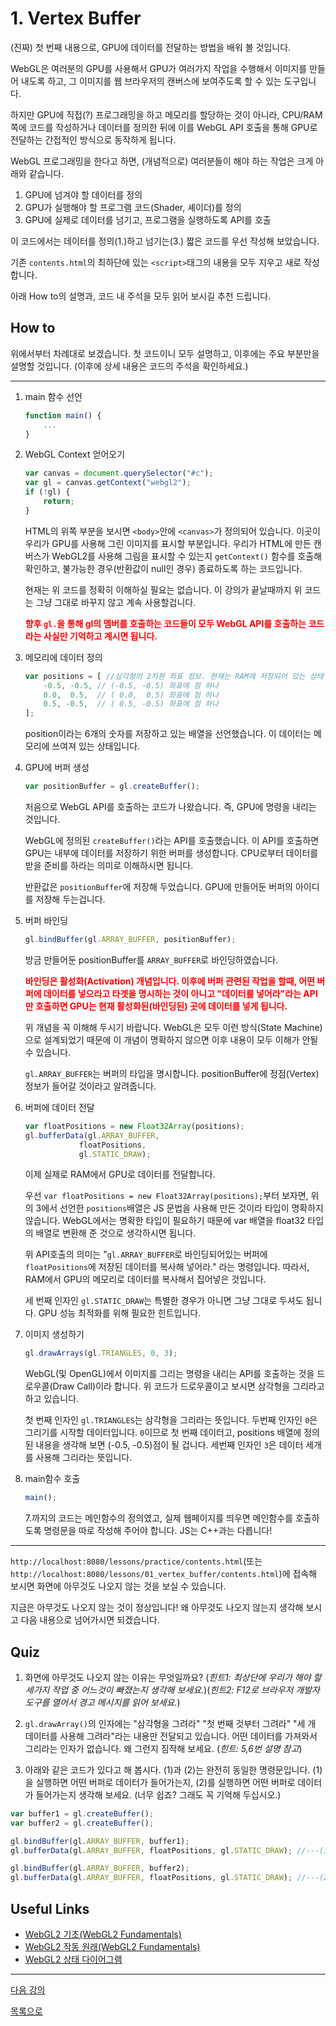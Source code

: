 # 1. Vertex Buffer

(진짜) 첫 번째 내용으로, GPU에 데이터를 전달하는 방법을 배워 볼 것입니다.

WebGL은 여러분의 GPU를 사용해서 GPU가 여러가지 작업을 수행해서 이미지를 만들어 내도록 하고, 그 이미지를 웹 브라우저의 캔버스에 보여주도록 할 수 있는 도구입니다.

하지만 GPU에 직접(?) 프로그래밍을 하고 메모리를 할당하는 것이 아니라, CPU/RAM 쪽에 코드를 작성하거나 데이터를 정의한 뒤에 이를 WebGL API 호출을 통해 GPU로 전달하는 간접적인 방식으로 동작하게 됩니다.

WebGL 프로그래밍을 한다고 하면, (개념적으로) 여러분들이 해야 하는 작업은 크게 아래와 같습니다.

1. GPU에 넘겨야 할 데이터를 정의
2. GPU가 실행해야 할 프로그램 코드(Shader, 셰이더)를 정의
3. GPU에 실제로 데이터를 넘기고, 프로그램을 실행하도록 API를 호출

이 코드에서는 데이터를 정의(1.)하고 넘기는(3.) 짧은 코드를 우선 작성해 보았습니다.

기존 `contents.html`의 최하단에 있는 `<script>`태그의 내용을 모두 지우고 새로 작성합니다.

아래 How to의 설명과, 코드 내 주석을 모두 읽어 보시길 추천 드립니다.

## How to

위에서부터 차례대로 보겠습니다. 첫 코드이니 모두 설명하고, 이후에는 주요 부분만을 설명할 것입니다. (이후에 상세 내용은 코드의 주석을 확인하세요.)

---
1. main 함수 선언

    ```js
    function main() {
        ...
    }
    ```

2. WebGL Context 얻어오기

    ```js
    var canvas = document.querySelector("#c");
    var gl = canvas.getContext("webgl2");
    if (!gl) {
        return;
    }
    ```

    HTML의 위쪽 부분을 보시면 `<body>`안에 `<canvas>`가 정의되어 있습니다. 이곳이 우리가 GPU를 사용해 그린 이미지를 표시할 부분입니다. 우리가 HTML에 만든 캔버스가 WebGL2를 사용해 그림을 표시할 수 있는지 `getContext()` 함수를 호출해 확인하고, 불가능한 경우(반환값이 null인 경우) 종료하도록 하는 코드입니다.

    현재는 위 코드를 정확히 이해하실 필요는 없습니다. 이 강의가 끝날때까지 위 코드는 그냥 그대로 바꾸지 않고 계속 사용할겁니다. 
    
    <span style="color:red">**향후 `gl.`을 통해 gl의 멤버를 호출하는 코드들이 모두 WebGL API를 호출하는 코드라는 사실만 기억하고 계시면 됩니다.**</span>

3. 메모리에 데이터 정의

    ```js
    var positions = [ //삼각형의 2차원 좌표 정보. 현재는 RAM에 저장되어 있는 상태
        -0.5, -0.5, // (-0.5, -0.5) 좌표에 점 하나
        0.0,  0.5,  // ( 0.0,  0.5) 좌표에 점 하나
        0.5, -0.5,  // ( 0.5, -0.5) 좌표에 점 하나
    ];
    ```

    position이라는 6개의 숫자를 저장하고 있는 배열을 선언했습니다. 이 데이터는 메모리에 쓰여져 있는 상태입니다.

4. GPU에 버퍼 생성

    ```js
    var positionBuffer = gl.createBuffer(); 
    ```

    처음으로 WebGL API를 호출하는 코드가 나왔습니다. 즉, GPU에 명령을 내리는 것입니다.
    
    WebGL에 정의된 `createBuffer()`라는 API를 호출했습니다. 이 API를 호출하면 GPU는 내부에 데이터를 저장하기 위한 버퍼를 생성합니다. CPU로부터 데이터를 받을 준비를 하라는 의미로 이해하시면 됩니다.
    
    반환값은 `positionBuffer`에 저장해 두었습니다. GPU에 만들어둔 버퍼의 아이디를 저장해 두는겁니다.

5. 버퍼 바인딩

    ```js
    gl.bindBuffer(gl.ARRAY_BUFFER, positionBuffer); 
    ```

    방금 만들어둔 positionBuffer를 `ARRAY_BUFFER`로 바인딩하였습니다. 

    <span style="color:red">**바인딩은 활성화(Activation) 개념입니다. 이후에 버퍼 관련된 작업을 할때, 어떤 버퍼에 데이터를 넣으라고 타겟을 명시하는 것이 아니고 "데이터를 넣어라"라는 API만 호출하면 GPU는 현재 활성화된(바인딩된) 곳에 데이터를 넣게 됩니다.**</span>

    위 개념을 꼭 이해해 두시기 바랍니다. WebGL은 모두 이런 방식(State Machine)으로 설계되었기 때문에 이 개념이 명확하지 않으면 이후 내용이 모두 이해가 안될 수 있습니다.

    `gl.ARRAY_BUFFER`는 버퍼의 타입을 명시합니다. positionBuffer에 정점(Vertex) 정보가 들어갈 것이라고 알려줍니다.

6. 버퍼에 데이터 전달

    ```js
    var floatPositions = new Float32Array(positions);
    gl.bufferData(gl.ARRAY_BUFFER, 
				floatPositions,
				gl.STATIC_DRAW);
    ```

    이제 실제로 RAM에서 GPU로 데이터를 전달합니다.

    우선 `var floatPositions = new Float32Array(positions);`부터 보자면, 위의 3에서 선언한 `positions`배열은 JS 문법을 사용해 만든 것이라 타입이 명확하지 않습니다. WebGL에서는 명확한 타입이 필요하기 때문에 var 배열을 float32 타입의 배열로 변환해 준 것으로 생각하시면 됩니다.

    위 API호출의 의미는 "`gl.ARRAY_BUFFER`로 바인딩되어있는 버퍼에 `floatPositions`에 저장된 데이터를 복사해 넣어라." 라는 명령입니다. 따라서, RAM에서 GPU의 메모리로 데이터를 복사해서 집어넣은 것입니다.

    세 번째 인자인 `gl.STATIC_DRAW`는 특별한 경우가 아니면 그냥 그대로 두셔도 됩니다. GPU 성능 최적화를 위해 필요한 힌트입니다.

7. 이미지 생성하기

    ```js
    gl.drawArrays(gl.TRIANGLES, 0, 3);
    ```

    WebGL(및 OpenGL)에서 이미지를 그리는 명령을 내리는 API를 호출하는 것을 드로우콜(Draw Call)이라 합니다. 위 코드가 드로우콜이고 보시면 삼각형을 그리라고 하고 있습니다.

    첫 번째 인자인 `gl.TRIANGLES`는 삼각형을 그리라는 뜻입니다. 두번째 인자인 `0`은 그리기를 시작할 데이터입니다. `0`이므로 첫 번째 데이터고, positions 배열에 정의된 내용을 생각해 보면 (-0.5, -0.5)점이 될 겁니다. 세번째 인자인 `3`은 데이터 세개를 사용해 그리라는 뜻입니다.

8. main함수 호출

    ```js
    main();
    ```
    
    7.까지의 코드는 메인함수의 정의였고, 실제 웹페이지를 띄우면 메인함수를 호출하도록 명령문을 따로 작성해 주어야 합니다. JS는 C++과는 다릅니다!

---
`http://localhost:8080/lessons/practice/contents.html`(또는 `http://localhost:8080/lessons/01_vertex_buffer/contents.html`)에 접속해 보시면 화면에 아무것도 나오지 않는 것을 보실 수 있습니다. 

지금은 아무것도 나오지 않는 것이 정상입니다! 왜 아무것도 나오지 않는지 생각해 보시고 다음 내용으로 넘어가시면 되겠습니다.

## Quiz

1. 화면에 아무것도 나오지 않는 이유는 무엇일까요? (*힌트1: 최상단에 우리가 해야 할 세가지 작업 중 어느것이 빠졌는지 생각해 보세요.*)(*힌트2: F12로 브라우저 개발자 도구를 열어서 경고 메시지를 읽어 보세요.*)

2. `gl.drawArray()`의 인자에는 "삼각형을 그려라" "첫 번째 것부터 그려라" "세 개 데이터를 사용해 그려라"라는 내용만 전달되고 있습니다. 어떤 데이터를 가져와서 그리라는 인자가 없습니다. 왜 그런지 짐작해 보세요. (*힌트: 5,6번 설명 참고*)

3. 아래와 같은 코드가 있다고 해 봅시다. (1)과 (2)는 완전히 동일한 명령문입니다. (1)을 실행하면 어떤 버퍼로 데이터가 들어가는지, (2)를 실행하면 어떤 버퍼로 데이터가 들어가는지 생각해 보세요. (너무 쉽죠? 그래도 꼭 기억해 두십시오.)

```js
var buffer1 = gl.createBuffer(); 
var buffer2 = gl.createBuffer();

gl.bindBuffer(gl.ARRAY_BUFFER, buffer1); 
gl.bufferData(gl.ARRAY_BUFFER, floatPositions, gl.STATIC_DRAW); //---(1)

gl.bindBuffer(gl.ARRAY_BUFFER, buffer2);
gl.bufferData(gl.ARRAY_BUFFER, floatPositions, gl.STATIC_DRAW); //---(2)
```

## Useful Links

- [WebGL2 기초(WebGL2 Fundamentals)](https://webgl2fundamentals.org/webgl/lessons/ko/webgl-fundamentals.html)
- [WebGL2 작동 원래(WebGL2 Fundamentals)](https://webgl2fundamentals.org/webgl/lessons/ko/webgl-how-it-works.html)
- [WebGL2 상태 다이어그램](https://webgl2fundamentals.org/webgl/lessons/resources/webgl-state-diagram.html)

---

[다음 강의](../02_shader_attribute/)

[목록으로](../)
